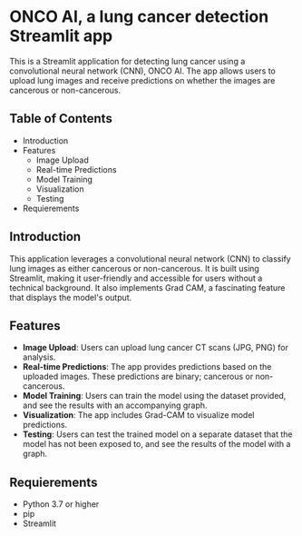 # ONCO AI, a lung cancer detection Streamlit app

This is a Streamlit application for detecting lung cancer using a convolutional neural network (CNN), ONCO AI. The app allows users to upload lung images and receive predictions on whether the images are cancerous or non-cancerous.

## Table of Contents
- Introduction
- Features
  - Image Upload
  - Real-time Predictions
  - Model Training
  - Visualization
  - Testing
- Requierements

## Introduction

This application leverages a convolutional neural network (CNN) to classify lung images as either cancerous or non-cancerous. 
It is built using Streamlit, making it user-friendly and accessible for users without a technical background. It also implements Grad CAM, a fascinating feature that displays the model's output.

## Features

- **Image Upload**: Users can upload lung cancer CT scans (JPG, PNG) for analysis.
- **Real-time Predictions**: The app provides predictions based on the uploaded images. These predictions are binary; cancerous or non-cancerous. 
- **Model Training**: Users can train the model using the dataset provided, and see the results with an accompanying graph.
- **Visualization**: The app includes Grad-CAM to visualize model predictions.
- **Testing**: Users can test the trained model on a separate dataset that the model has not been exposed to, and see the results of the model with a graph.


## Requierements

- Python 3.7 or higher
- pip
- Streamlit
